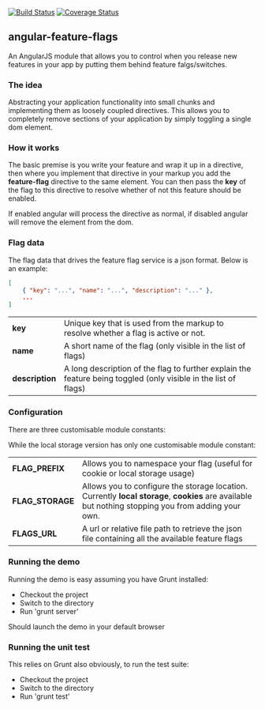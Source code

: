 [![Build Status](https://travis-ci.org/mjt01/angular-feature-flags.png?branch=master)](https://travis-ci.org/mjt01/angular-feature-flags)
[![Coverage Status](https://coveralls.io/repos/mjt01/angular-feature-flags/badge.png)](https://coveralls.io/r/mjt01/angular-feature-flags)
## angular-feature-flags

An AngularJS module that allows you to control when you release new features in your app by putting them behind feature falgs/switches.


### The idea

Abstracting your application functionality into small chunks and implementing them as loosely coupled directives. This allows you to completely remove sections of your application by simply toggling a single dom element.


### How it works

The basic premise is you write your feature and wrap it up in a directive, then where you implement that directive in your markup you add the **feature-flag** directive to the same element. You can then pass the **key** of the flag to this directive to resolve whether of not this feature should be enabled.

If enabled angular will process the directive as normal, if disabled angular will remove the element from the dom.


### Flag data

The flag data that drives the feature flag service is a json format. Below is an example:
```json
[
    { "key": "...", "name": "...", "description": "..." },
    ...
]
```
<table>
   <tr>
    <td><b>key</b></td>
    <td>Unique key that is used from the markup to resolve whether a flag is active or not.</td>
   </tr>
   <tr>
    <td><b>name</b></td>
    <td>A short name of the flag (only visible in the list of flags)</td>
   </tr>
   <tr>
    <td><b>description</b></td>
    <td>A long description of the flag to further explain the feature being toggled (only visible in the list of flags)</td>
   </tr>
</table>


### Configuration

There are three customisable module constants:

While the local storage version has only one customisable module constant:

<table>
  <tr>
    <td><b>FLAG_PREFIX</b></td>
    <td>Allows you to namespace your flag (useful for cookie or local storage usage)</td>
  </tr>
  <tr>
    <td><b>FLAG_STORAGE</b></td>
    <td>Allows you to configure the storage location. Currently <b>local storage</b>, <b>cookies</b> are available but nothing stopping you from adding your own.</td>
  </tr>
  <tr>
    <td><b>FLAGS_URL</b></td>
    <td>A url or relative file path to retrieve the json file containing all the available feature flags</td>
  </tr>
</table>


### Running the demo

Running the demo is easy assuming you have Grunt installed:

- Checkout the project
- Switch to the directory
- Run 'grunt server'

Should launch the demo in your default browser


### Running the unit test

This relies on Grunt also obviously, to run the test suite:

- Checkout the project
- Switch to the directory
- Run 'grunt test'
